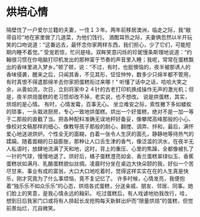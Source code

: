 # 烘培心情
隔壁住了一户爱尔兰籍的夫妻，一住１３年。两年前移居澳洲，临走之际，我“敝帚自珍”地在家里做了几道菜，为他们饯行。 
酒酣耳热之际，夫妻俩忽然以半开玩笑的口吻说道：“这番远去，最怀念你家两样东西，我们担心，少了它们，可能短期内睡不着觉。” 
受宠若惊，忙问是啥。双眸笑意闪烁的珍妮慢条斯理地说道：“约翰很习惯在你电脑打印机发出的那种富于节奏的声音里入睡；我呢，常常在蛋糕飘出的香味里进入梦乡。”顿了顿，说：“不过，有时，也挺懊恼的，夜半被那诱人的香味侵袭，醒来之后，只闻其香，不见其形，怔怔忡忡，数多少只绵羊都不管用，有时真恨不得遣那绵羊去你家把蛋糕衔过来哪！” 
听懂了话中之话，哈哈大笑之余，从善如流，次日，立刻将家中２４针的古老打印机换成操作无声的激光机；但是，夜半烘焙蛋糕的老习惯却改不掉，老实说，也不想改。 
说是烘蛋糕，其实，烘焙的是心情。 
有时，心情发霉，百事无心。 
坐立难安之际，索性撇下多如蝼蚁的琐事，一头栽进厨房，专心一致地烘蛋糕。烘出一个好蛋糕，绝对不是一加一等于二那般的直截了当。把各种配料准确无误地秤好备妥，像攀爬高峰那般的小心、像校对文稿那样的细心、像教导孩子那般的耐心，翻搅、调弄、拌和，最后，满怀爱心地送进烘炉。个性全无的面糊，白着一张令人生厌的面孔，静静地等待热气的蹂躏。随着面糊的日益膨胀，那种让人口舌生津的香气，像泛滥的洪水，在夜半无人私语时，放肆地流满了天和地，这时，背上的重压、心里的焦躁，全都像被扎了一针的气球，慢慢地退了。烘好后，橘子蛋糕澄亮如金、香兰蛋糕翠绿似玉、香蕉蛋糕状如满月、乳酪蛋糕貌似丝绸。凌晨时分坐在桌边大快朵颐的我，好似一个苦尽甘来、事业有成的富翁，大口大口地吃着时，觉得这样实实在在的人生真是快乐，刚才究竟为了什么事烦恼，竟不复记忆了。 
许多时候，心情发亮，我便抱着“独乐乐不如众乐乐”的心态，烘焙各式蛋糕，分送亲戚、朋友、邻居、同事。她们脸上的笑意，是我心情永远的釉彩。 
吃过蛋糕后，有人戏谑地劝我改行，哇，想到日后我家门口或将有人排起长龙抢购每天新鲜出炉而“限量烘焙”的蛋糕，但觉前景灿烂，兀自微笑。
  